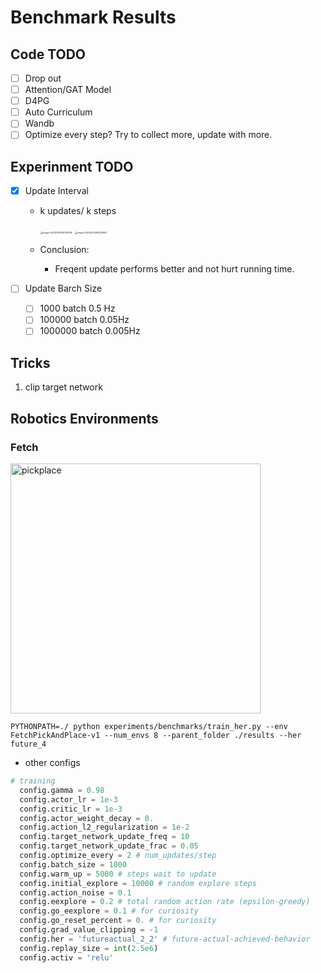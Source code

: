 # Benchmark Results

## Code TODO

- [ ] Drop out
- [ ] Attention/GAT Model
- [ ] D4PG
- [ ] Auto Curriculum
- [ ] Wandb
- [ ] Optimize every step? Try to collect more, update with more.

## Experinment TODO

- [x] Update Interval
  - k updates/ k steps
  
    <img src="https://tva1.sinaimg.cn/large/e6c9d24ely1gzxj87qydpj21bq0niaf9.jpg" alt="image-20220304081310066" style="zoom: 25%;" />
  
    <img src="https://tva1.sinaimg.cn/large/e6c9d24ely1gzxj8sckf9j21co0k4n0f.jpg" alt="image-20220304081344822" style="zoom:25%;" />
  
  - Conclusion:
  
    - Freqent update performs better and not hurt running time.
  
- [ ] Update Barch Size
  - [ ] 1000 batch 0.5 Hz
  - [ ] 100000 batch 0.05Hz
  - [ ] 1000000 batch 0.005Hz
## Tricks

1. clip target network

## Robotics Environments

### Fetch

<img src="plots/robotics_fetch_pickplace.png" alt="pickplace" width=400/>

```shell
PYTHONPATH=./ python experiments/benchmarks/train_her.py --env FetchPickAndPlace-v1 --num_envs 8 --parent_folder ./results --her future_4
```

* other configs

```python
# training
  config.gamma = 0.98
  config.actor_lr = 1e-3
  config.critic_lr = 1e-3
  config.actor_weight_decay = 0.
  config.action_l2_regularization = 1e-2
  config.target_network_update_freq = 10
  config.target_network_update_frac = 0.05
  config.optimize_every = 2 # num_updates/step
  config.batch_size = 1000
  config.warm_up = 5000 # steps wait to update
  config.initial_explore = 10000 # random explore steps
  config.action_noise = 0.1
  config.eexplore = 0.2 # total random action rate (epsilon-greedy)
  config.go_eexplore = 0.1 # for curiosity
  config.go_reset_percent = 0. # for curiosity
  config.grad_value_clipping = -1
  config.her = 'futureactual_2_2' # future-actual-achieved-behavior
  config.replay_size = int(2.5e6)
  config.activ = 'relu'
```